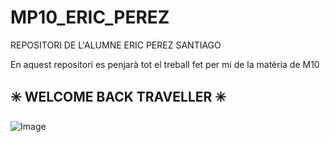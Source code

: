# MP10_ERIC_PEREZ 

REPOSITORI DE L'ALUMNE ERIC PEREZ SANTIAGO

En aquest repositori es penjarà tot el treball fet per mi de la matèria de M10

## ✳️ WELCOME BACK TRAVELLER ✳️
![Image](https://sm.ign.com/ign_tr/news/l/league-of-legends-wonder-above-page-teases-bard-ch/league-of-legends-wonder-above-page-teases-bard-ch_ed3t.jpg)


